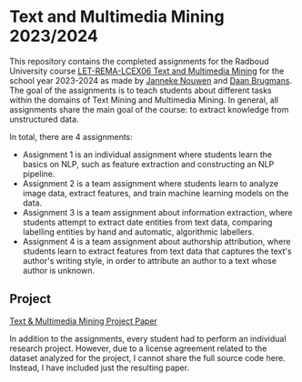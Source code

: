 # Text and Multimedia Mining 2023/2024

This repository contains the completed assignments for the Radboud University course [LET-REMA-LCEX06 Text and Multimedia Mining](https://www.ru.nl/courseguides/socsci/courses-osiris/ai/let-rema-lcex06-text-multimedia-mining/) for the school year 2023-2024 as made by [Janneke Nouwen](https://github.com/JannekeNouwen) and [Daan Brugmans](https://github.com/daanbrugmans).
The goal of the assignments is to teach students about different tasks within the domains of Text Mining and Multimedia Mining.
In general, all assignments share the main goal of the course: to extract knowledge from unstructured data.

In total, there are 4 assignments:
- Assignment 1 is an individual assignment where students learn the basics on NLP, such as feature extraction and constructing an NLP pipeline.
- Assignment 2 is a team assignment where students learn to analyze image data, extract features, and train machine learning models on the data.
- Assignment 3 is a team assignment about information extraction, where students attempt to extract date entities from text data, comparing labelling entities by hand and automatic, algorithmic labellers.
- Assignment 4 is a team assignment about authorship attribution, where students learn to extract features from text data that captures the text's author's writing style, in order to attribute an author to a text whose author is unknown.

## Project
[Text & Multimedia Mining Project Paper](morphosyntactic_preferences_of_l2_esperantists.pdf)

In addition to the assignments, every student had to perform an individual research project.
However, due to a license agreement related to the dataset analyzed for the project, I cannot share the full source code here.
Instead, I have included just the resulting paper.